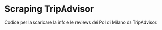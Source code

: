 # Scraping TripAdvisor

Codice per la scaricare la info e le reviews dei PoI di Milano da TripAdvisor.
